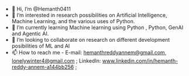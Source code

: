 - 👋 Hi, I’m @Hemanth0411
- 👀 I’m interested in research possibilities on Artificial Intelligence, Machine Learning, and the various uses of Python.
- 🌱 I’m currently learning Machine learning using Python , Python, GenAI and Agentic AI.
- 💞️ I’m looking to collaborate on research on different development posibilities of ML and AI
- 📫 How to reach me - E-mail: hemanthreddyannem@gmail.com, lonelywinter4@gmail.com ; LinkedIn: www.linkedin.com/in/hemanth-reddy-annem-a144bb256 ;

<!---
Hemanth0411/Hemanth0411 is a ✨ special ✨ repository because its `README.md` (this file) appears on your GitHub profile.
You can click the Preview link to take a look at your changes.
--->
